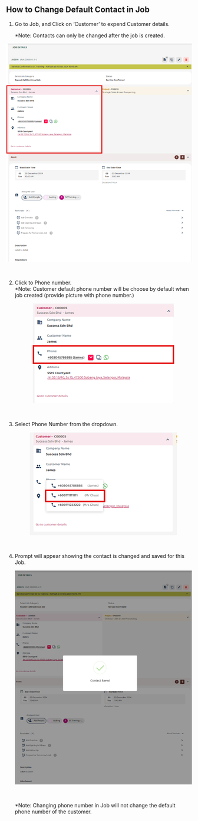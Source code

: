 ## How to Change Default Contact in Job

1. Go to Job, and Click on ‘Customer’ to expend Customer details.<br>

    *Note: Contacts can only be changed after the job is created. 

  <p align="center">
       <img src="img2/How_to_Choose_Contact_for_Job_NewStep_1.png" alt="Choose_Contact_for_Job">
     </p><br>

2. Click to Phone number.<br>
*Note: Customer default phone number will be choose by default when job created
(provide picture with phone number.)<br>

   <p align="center">
       <img src="img2/How_to_Choose_Contact_for_Job_NewStep_2.png" alt="Choose_Contact_for_Job">
     </p><br>

3. Select Phone Number from the dropdown. <br>
     <p align="center">
       <img src="img2/How_to_Choose_Contact_for_Job_NewStep_3.png" alt="Choose_Contact_for_Job">
     </p><br>

4. Prompt will appear showing the contact is changed and saved for this Job. 

     <p align="center">
       <img src="img2/How_to_Choose_Contact_for_Job_NewStep_4.png" alt="Choose_Contact_for_Job">
     </p><br>
     
   *Note: Changing phone number in Job will not change the default phone number of the customer. 

